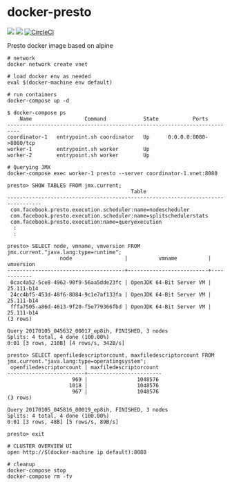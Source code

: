# docker-presto
[![](https://images.microbadger.com/badges/image/smizy/presto:0.163-alpine.svg)](http://microbadger.com/images/smizy/presto:0.163-alpine "Get your own version badge on microbadger.com")
[![](https://images.microbadger.com/badges/version/smizy/presto:0.163-alpine.svg)](http://microbadger.com/images/smizy/presto:0.163-alpine "Get your own version badge on microbadger.com")
[![CircleCI](https://circleci.com/gh/smizy/docker-presto.svg?style=svg&circle-token=3d2c669370e5ba45f558a1a4c8c8fdbd4125ab7f)](https://circleci.com/gh/smizy/docker-presto)

Presto docker image based on alpine

```
# network 
docker network create vnet

# load docker env as needed
eval $(docker-machine env default)

# run containers
docker-compose up -d

$ docker-compose ps
    Name                 Command            State           Ports          
--------------------------------------------------------------------------
coordinator-1   entrypoint.sh coordinator   Up      0.0.0.0:8080->8080/tcp 
worker-1        entrypoint.sh worker        Up                             
worker-2        entrypoint.sh worker        Up

# Querying JMX
docker-compose exec worker-1 presto --server coordinator-1.vnet:8080 

presto> SHOW TABLES FROM jmx.current;
                                        Table
---------------------------------------------------------------------------------
 com.facebook.presto.execution.scheduler:name=nodescheduler                                                                                       
 com.facebook.presto.execution.scheduler:name=splitschedulerstats                                                                                 
 com.facebook.presto.execution:name=queryexecution
  :
  :

presto> SELECT node, vmname, vmversion FROM jmx.current."java.lang:type=runtime";
                 node                 |          vmname          | vmversion  
--------------------------------------+--------------------------+------------
 0cac4a52-5ce8-4962-90f9-56aa5dde23fc | OpenJDK 64-Bit Server VM | 25.111-b14 
 24cc4bf5-453d-48f6-8084-9c1e7af133fa | OpenJDK 64-Bit Server VM | 25.111-b14 
 fffa7505-a86d-4613-9f20-f5e779366fbd | OpenJDK 64-Bit Server VM | 25.111-b14 
(3 rows)

Query 20170105_045632_00017_ep8ih, FINISHED, 3 nodes
Splits: 4 total, 4 done (100.00%)
0:01 [3 rows, 210B] [4 rows/s, 342B/s]

presto> SELECT openfiledescriptorcount, maxfiledescriptorcount FROM jmx.current."java.lang:type=operatingsystem";
 openfiledescriptorcount | maxfiledescriptorcount 
-------------------------+------------------------
                     969 |                1048576 
                    1018 |                1048576 
                     967 |                1048576 
(3 rows)

Query 20170105_045816_00019_ep8ih, FINISHED, 3 nodes
Splits: 4 total, 4 done (100.00%)
0:01 [3 rows, 48B] [5 rows/s, 89B/s]

presto> exit

# CLUSTER OVERVIEW UI
open http://$(docker-machine ip default):8080

# cleanup
docker-compose stop
docker-compose rm -fv
```


